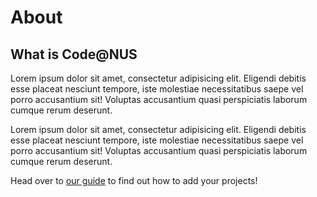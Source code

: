 # About

## What is Code@NUS

Lorem ipsum dolor sit amet, consectetur adipisicing elit. Eligendi debitis esse placeat nesciunt tempore, iste molestiae necessitatibus saepe vel porro accusantium sit! Voluptas accusantium quasi perspiciatis laborum cumque rerum deserunt.

Lorem ipsum dolor sit amet, consectetur adipisicing elit. Eligendi debitis esse placeat nesciunt tempore, iste molestiae necessitatibus saepe vel porro accusantium sit! Voluptas accusantium quasi perspiciatis laborum cumque rerum deserunt.

Head over to [our guide]('/how_to') to find out how to add your projects!